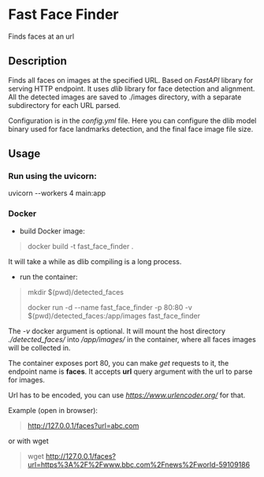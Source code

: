 # Fast Face Finder
Finds faces at an url

## Description

Finds all faces on images at the specified URL.
Based on _FastAPI_ library for serving HTTP endpoint.
It uses _dlib_ library for face detection and alignment. All the detected images are saved to ./images directory, 
with a separate subdirectory for each URL parsed.

Configuration is in the _config.yml_ file. Here you can configure the dlib model binary used for 
face landmarks detection, and the final face image file size.  

## Usage 

### Run using the uvicorn:

uvicorn --workers 4 main:app 


### Docker
 - build Docker image:

> docker build -t fast_face_finder .

It will take a while as dlib compiling is a long process.

 - run the container:

> mkdir $(pwd)/detected_faces
>
> docker run -d --name fast_face_finder -p 80:80 -v $(pwd)/detected_faces:/app/images fast_face_finder

The _-v_ docker argument is optional. It will mount the host directory _./detected_faces/_ into _/app/images/_ in the container, where all faces images will be collected in.

The container exposes port 80, you can make _get_ requests to it, the endpoint name is **faces**. 
It accepts **url** query argument with the url to parse for images.

Url has to be encoded, you can use _https://www.urlencoder.org/_ for that.


Example (open in browser):
> http://127.0.0.1/faces?url=abc.com

or with wget
> wget http://127.0.0.1/faces?url=https%3A%2F%2Fwww.bbc.com%2Fnews%2Fworld-59109186
